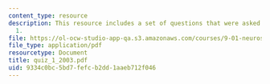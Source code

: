 ```yaml
---
content_type: resource
description: This resource includes a set of questions that were asked during quiz
  1.
file: https://ol-ocw-studio-app-qa.s3.amazonaws.com/courses/9-01-neuroscience-and-behavior-fall-2003/9334c0bc5bd7fefcb2dd1aaeb712f046_quiz_1_2003.pdf
file_type: application/pdf
resourcetype: Document
title: quiz_1_2003.pdf
uid: 9334c0bc-5bd7-fefc-b2dd-1aaeb712f046
---
```

